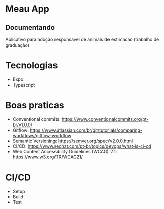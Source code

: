 # Meau App

## Documentando

Aplicativo para adoção responsavel de animais de estimacao (trabalho de graduação)

# Tecnologias

- Expo
- Typescript

# Boas praticas

- Conventional commits: https://www.conventionalcommits.org/pt-br/v1.0.0/
- Gitflow: https://www.atlassian.com/br/git/tutorials/comparing-workflows/gitflow-workflow
- Semantic Versioning: https://semver.org/spec/v2.0.0.html
- CI/CD: https://www.redhat.com/pt-br/topics/devops/what-is-ci-cd
- Web Content Accessibility Guidelines (WCAG) 2.1: https://www.w3.org/TR/WCAG21/

# CI/CD

- Setup
- Build
- Test



